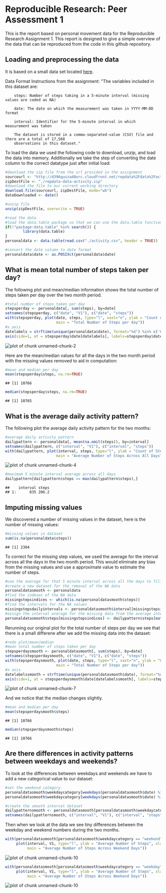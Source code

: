 # Reproducible Research: Peer Assessment 1

This is the report based on personal movement data for the Reproducible Research Assignment 1. This report is designed to give a simple overview of the data that can be reproduced from the code in this github repository. 

## Loading and preprocessing the data

It is based on a small data set located [here](https://d396qusza40orc.cloudfront.net/repdata%2Fdata%2Factivity.zip). 

Data Format Instructions from the assignment:
        "The variables included in this dataset are:
        
        steps: Number of steps taking in a 5-minute interval (missing values are coded as NA)
        
        date: The date on which the measurement was taken in YYYY-MM-DD format
        
        interval: Identifier for the 5-minute interval in which measurement was taken
        
        The dataset is stored in a comma-separated-value (CSV) file and there are a total of 17,568 
        observations in this dataset."
        
To load the data we used the following code to download, unzip, and load the data into memory. Additionally we take the step of converting the date column to the correct datatype just after initial load:

```r
#download the zip file from the url provided in the assignment
sourceurl <- "http://d396qusza40orc.cloudfront.net/repdata%2Fdata%2Factivity.zip"
zipDestFile <- "./repdata-data-activity.zip"
#download the file to our current working directory
download.file(sourceurl, zipDestFile, mode="wb")
dateDownloaded <- date()

#unzip file
unzip(zipDestFile, overwrite = TRUE)

#read the data
#load the data.table package so that we can use the data.table functions for object comparison
if(!"package:data.table" %in% search()) {
        library(data.table)
}
personaldata <- data.table(read.csv("./activity.csv", header = TRUE))

#convert the date column to date format
personaldata$date <- as.POSIXct(personaldata$date)
```

## What is mean total number of steps taken per day?

The following plot and mean/median information shows the total number of steps taken per day over the two month period.


```r
#total number of steps taken per day
stepsperday <- personaldata[, sum(steps), by=date]
setnames(stepsperday, c("date", "V1"), c("date", "steps"))
with(stepsperday, plot(date, steps, type="l", xaxt="n", ylab = "Count of Steps", xlab="",
                       main = "Total Number of Steps per day"))
#x axis
datelabels = strftime(unique(personaldata$date), format="%d") %in% c('01', '15')
axis(side=1, at = stepsperday$date[datelabels], labels=stepsperday$date[datelabels], cex.axis = 0.7, las=3)
```

![plot of chunk unnamed-chunk-2](figure/unnamed-chunk-2.png) 

Here are the mean/median values for all the days in the two month period with the missing values removed to aid in computation:


```r
#mean and median per day
mean(stepsperday$steps, na.rm=TRUE)
```

```
## [1] 10766
```

```r
median(stepsperday$steps, na.rm=TRUE)
```

```
## [1] 10765
```

## What is the average daily activity pattern?

The following plot the average daily activity pattern for the two months:

```r
#average daily activity pattern
dailypattern <- personaldata[, mean(na.omit(steps)), by=interval]
setnames(dailypattern, c("interval", "V1"), c("interval", "steps"))
with(dailypattern, plot(interval, steps, type="l", ylab = "Count of Steps", xlab="5 minute Interval During Day",
                       main = "Average Number of Steps Across All Days"))
```

![plot of chunk unnamed-chunk-4](figure/unnamed-chunk-4.png) 

```r
#maximum 5 minute interval average across all days
dailypattern[dailypattern$steps == max(dailypattern$steps),]
```

```
##    interval steps
## 1:      835 206.2
```
## Imputing missing values

We discovered a number of missing values in the dataset, here is the number of missing values:

```r
#missing values in dataset
sum(is.na(personaldata$steps))
```

```
## [1] 2304
```

To correct for the missing step values, we used the average for the interval across all the days in the two month period. This would eliminate any bias from the missing values and use a approximate value to estimate the number of steps. 


```r
#use the average for that 5 minute interval across all the days to fill in the missing values
#create a new dataset for the removal of the NA data
personaldatasmooth <- personaldata
#find the indexes of the NA data
missingstepsindices <- which(is.na(personaldatasmooth$steps))
#find the intervals for the NA values
missingstepsdailyintervals <- personaldatasmooth$interval[missingstepsindices]
#assign the interval average for the missing data from the average interval dataset
personaldatasmooth$steps[missingstepsindices] <- dailypattern$steps[match(missingstepsdailyintervals, dailypattern$interval)]
```
Rerunning our original plot for the total number of steps per day we see that there is a small differene after we add the missing data into the dataset:

```r
#redo plot/mean/median
#mean total number of steps taken per day
stepsperdaysmooth <- personaldatasmooth[, sum(steps), by=date]
setnames(stepsperdaysmooth, c("date", "V1"), c("date", "steps"))
with(stepsperdaysmooth, plot(date, steps, type="l", xaxt="n", ylab = "Count of Steps", xlab="",
                       main = "Total Number of Steps per day"))
#x axis
datelabelssmooth = strftime(unique(personaldatasmooth$date), format="%d") %in% c('01', '15')
axis(side=1, at = stepsperdaysmooth$date[datelabelssmooth], labels=stepsperdaysmooth$date[datelabelssmooth], cex.axis = 0.7, las=3)
```

![plot of chunk unnamed-chunk-7](figure/unnamed-chunk-7.png) 

And we notice that the median changes slightly.

```r
#mean and median per day
mean(stepsperdaysmooth$steps)
```

```
## [1] 10766
```

```r
median(stepsperdaysmooth$steps)
```

```
## [1] 10766
```
## Are there differences in activity patterns between weekdays and weekends?
To look at the differences between weekdays and weekends we have to add a new categorical value to our dataset:

```r
#set the weekend category
personaldatasmooth$weekdaycategory[weekdays(personaldatasmooth$date) %in% c('Saturday', 'Sunday')] <- "weekend"
personaldatasmooth$weekdaycategory[weekdays(personaldatasmooth$date) %in% c('Monday', 'Tuesday', 'Wednesday', 'Thursday', 'Friday')] <- "weekday"

#create the smooth interval dataset
dailypatternsmooth <- personaldatasmooth[personaldatasmooth$weekdaycategory == "weekend", mean(steps), by=interval]
setnames(dailypatternsmooth, c("interval", "V1"), c("interval", "steps"))
```
Then when we look at the data we see tiny differences between the weekday and weekend numbers during the two months.

```r
with(personaldatasmooth[personaldatasmooth$weekdaycategory == "weekend", mean(steps), by=interval], 
     plot(interval, V1, type="l", ylab = "Average Number of Steps", xlab="5 minute Interval During Day",
          main = "Average Number of Steps Across Weekend Days"))
```

![plot of chunk unnamed-chunk-10](figure/unnamed-chunk-101.png) 

```r
with(personaldatasmooth[personaldatasmooth$weekdaycategory == "weekday", mean(steps), by=interval], 
     plot(interval, V1, type="l", ylab = "Average Number of Steps", xlab="5 minute Interval During Day",
          main = "Average Number of Steps Across Weekend Days"))
```

![plot of chunk unnamed-chunk-10](figure/unnamed-chunk-102.png) 
